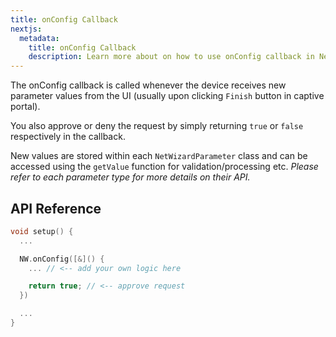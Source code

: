 ```yaml
---
title: onConfig Callback
nextjs:
  metadata:
    title: onConfig Callback
    description: Learn more about on how to use onConfig callback in NetWizard.
---
```


The onConfig callback is called whenever the device receives new parameter values from the UI (usually upon clicking `Finish` button in captive portal).

You also approve or deny the request by simply returning `true` or `false` respectively in the callback.

New values are stored within each `NetWizardParameter` class and can be accessed using the `getValue` function for validation/processing etc. *Please refer to each parameter type for more details on their API.*

## API Reference

```cpp
void setup() {
  ...

  NW.onConfig([&]() {
    ... // <-- add your own logic here

    return true; // <-- approve request
  })

  ...
}
```
